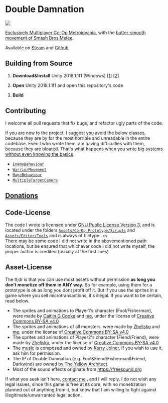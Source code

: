 # Double Damnation

![](speedrunners-flexing.gif)

[Exclusively Multiplayer Co-Op Metroidvania](https://www.youtube.com/watch?v=LHl4EOaHqR4), with the [butter-smooth movement of Smash Bros Melee](https://www.youtube.com/watch?v=JpOaQxrsaqI&list=PL6ko1irv8SJ_n0phlLOCi8hrbJXRDS6ul&index=1).

Available on [Steam](https://store.steampowered.com/app/1015190/Double_Damnation/) and [Github](https://github.com/TheYellowArchitect/doubledamnation/releases)

## Building from Source
1. **Download&Install** Unity 2018.1.1f1 (Windows) [[1]](https://download.unity3d.com/download_unity/b8cbb5de9840/Windows64EditorInstaller/UnitySetup64-2018.1.1f1.exe) [[2]](https://unity3d.com/get-unity/download?thank-you=update&download_nid=51155&os=Win)

2. **Open** Unity 2018.1.1f1 and open this repository's code
<!---
3. Open [`SteamManager.cs`](https://github.com/TheYellowArchitect/doubledamnation/blob/master/Assets/Scripts/Steamworks.NET/SteamManager.cs#L10) and remove the '!' to build for non-Steam (aka local build)
-->
3. **Build**

## Contributing
I welcome all pull requests that fix bugs, and refactor ugly parts of the code.

If you are new to the project, I suggest you avoid the below classes, because they are by far the most horrible and unreadable in the entire codebase. Even I who wrote them, am having difficulties with them, because they are bloated. That's what happens when you [write big systems without even knowing the basics](https://theyellowarchitect.com/blog/the-art-of-game-development-the-modern-polymath#title).

- [`EnemyBehaviour`](https://github.com/TheYellowArchitect/doubledamnation/blob/master/Assets/Co-Op%20Prototype/Scripts/Enemy%20AI/EnemyBehaviour.cs)
- [`WarriorMovement`](https://github.com/TheYellowArchitect/doubledamnation/blob/master/Assets/Co-Op%20Prototype/Scripts/Player/WarriorMovement.cs)
- [`MageBehaviour`](https://github.com/TheYellowArchitect/doubledamnation/blob/master/Assets/Co-Op%20Prototype/Scripts/Player/MageBehaviour.cs)
- [`MultipleTargetCamera`](https://github.com/TheYellowArchitect/doubledamnation/blob/master/Assets/Co-Op%20Prototype/Scripts/Camera/MultipleTargetCamera.cs)

## [Donations](https://theyellowarchitect.com/donate#title)

## Code-License
The code I wrote is licensed under [GNU Public License Version 3](https://lukesmith.xyz/articles/why-i-use-the-gpl-and-not-cuck-licenses/), and is located under the folders [`Assets/Co-Op Prototype/Scripts`](https://github.com/TheYellowArchitect/doubledamnation/tree/master/Assets/Co-Op%20Prototype/Scripts) and [`Assets/Editor/Tools`](https://github.com/TheYellowArchitect/doubledamnation/tree/master/Assets/Editor/Tools) and is always of filetype `.cs`<br>
There may be some code I did not write in the abovementioned path locations, but be ensured that whichever code I did not write myself, the proper author is credited (usually at the first lines)

## Asset-License
The tl;dr is that you can use most assets without permission **as long you don't monetize off them in ANY way.**
So for example, using them for a prototype is ok as long you dont profit off it.
But if you use the sprites in a game where you sell microtransactions, it's illegal.
If you want to be certain, read below.

- The sprites and animations to Player1's character (Fool/Fisherman), were made by [Caitlin G Cooke](https://caitlingcooke.art/) and [me](theyellowarchitect.com/), under the license of [Creative Commons BY-SA v4.0](https://creativecommons.org/licenses/by/4.0/)
- The sprites and animations of all monsters, were made by [Zhelisko](https://zheliskos.artstation.com/) and [me](theyellowarchitect.com), under the license of [Creative Commons BY-SA v4.0](https://creativecommons.org/licenses/by/4.0/)
- The sprites and animations of Player2's character (Fiend/Friend), were made by [Zhelisko](https://zheliskos.artstation.com/), under the license of [Creative Commons BY-SA v4.0](https://creativecommons.org/licenses/by/4.0/)
- The [music](https://www.youtube.com/playlist?list=PLLvViE4qZfoMaayjJk9PRE98np7SwVsNF) is composed and owned by [Kerry Joiner](https://www.youtube.com/watch?v=zEvANt6wRRU), if you wish to use it, ask him for permission.
- The IP of Double Damnation (e.g. Fool&Fiend/Fisherman&Friend, Darkwind) are owned by [The Yellow Architect](https://theyellowarchitect.com).
- Most of the sound effects originate from https://freesound.org

If what you seek isn't here, [contact me](https://theyellowarchitect.com/contact#title) , and I will reply. I do not wish any legal issues, since this game is free at its core, with no monetization planned out of anything from it, but know that I am willing to fight against illegitimate/unwarranted legal action.
